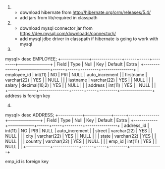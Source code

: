 1. * download hibernate from http://hibernate.org/orm/releases/5.4/
   * add jars from lib/required in classpath
2. * download mysql connector jar from https://dev.mysql.com/downloads/connector/j/
   * add mysql jdbc driver in classpath if hibernate is going to work with mysql
3.
mysql> desc EMPLOYEE;
+--------------+---------------+------+-----+---------+----------------+
| Field        | Type          | Null | Key | Default | Extra          |
+--------------+---------------+------+-----+---------+----------------+
| employee_id  | int(11)       | NO   | PRI | NULL    | auto_increment |
| firstname    | varchar(22)   | YES  |     | NULL    |                |
| lastname     | varchar(22)   | YES  |     | NULL    |                |
| salary       | decimal(10,2) | YES  |     | NULL    |                |
| address      | int(11)       | YES  |     | NULL    |                |
+--------------+---------------+------+-----+---------+----------------+
address is foreign key

4.
mysql> desc ADDRESS;
+------------+-------------+------+-----+---------+----------------+
| Field      | Type        | Null | Key | Default | Extra          |
+------------+-------------+------+-----+---------+----------------+
| address_id | int(11)     | NO   | PRI | NULL    | auto_increment |
| street     | varchar(22) | YES  |     | NULL    |                |
| city       | varchar(22) | YES  |     | NULL    |                |
| state      | varchar(22) | YES  |     | NULL    |                |
| country    | varchar(22) | YES  |     | NULL    |                |
| emp_id     | int(11)     | YES  |     | NULL    |                |
+------------+-------------+------+-----+---------+----------------+

emp_id is foreign key


